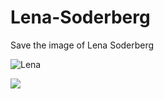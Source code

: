 # Lena-Soderberg
Save the image of Lena Soderberg

![Lena](https://gogofishman.github.io/Lena-Soderberg/Lena.png)



![](https://gogofishman.github.io/Lena-Soderberg/Full-body.jpeg)
